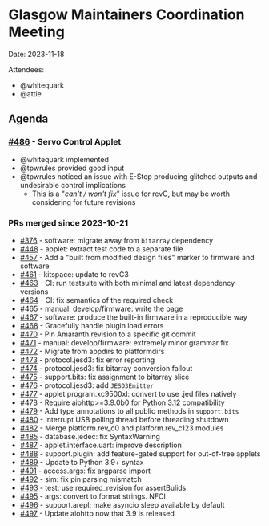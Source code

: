 # Glasgow Maintainers Coordination Meeting

Date: 2023-11-18

Attendees:
- @whitequark
- @attie


## Agenda

### [#486](https://github.com/GlasgowEmbedded/glasgow/pull/486) - Servo Control Applet

- @whitequark implemented
- @tpwrules provided good input
- @tpwrules noticed an issue with E-Stop producing glitched outputs and undesirable control implications
  - This is a "_can't / won't fix_" issue for revC, but may be worth considering for future revisions


### PRs merged since 2023-10-21

- [#376](https://github.com/GlasgowEmbedded/glasgow/pull/376) - software: migrate away from `bitarray` dependency
- [#448](https://github.com/GlasgowEmbedded/glasgow/pull/448) - applet: extract test code to a separate file
- [#457](https://github.com/GlasgowEmbedded/glasgow/pull/457) - Add a "built from modified design files" marker to firmware and software
- [#461](https://github.com/GlasgowEmbedded/glasgow/pull/461) - kitspace: update to revC3
- [#463](https://github.com/GlasgowEmbedded/glasgow/pull/463) - CI: run testsuite with both minimal and latest dependency versions
- [#464](https://github.com/GlasgowEmbedded/glasgow/pull/464) - CI: fix semantics of the required check
- [#465](https://github.com/GlasgowEmbedded/glasgow/pull/465) - manual: develop/firmware: write the page
- [#467](https://github.com/GlasgowEmbedded/glasgow/pull/467) - software: produce the built-in firmware in a reproducible way
- [#468](https://github.com/GlasgowEmbedded/glasgow/pull/468) - Gracefully handle plugin load errors
- [#470](https://github.com/GlasgowEmbedded/glasgow/pull/470) - Pin Amaranth revision to a specific git commit
- [#471](https://github.com/GlasgowEmbedded/glasgow/pull/471) - manual: develop/firmware: extremely minor grammar fix
- [#472](https://github.com/GlasgowEmbedded/glasgow/pull/472) - Migrate from appdirs to platformdirs
- [#473](https://github.com/GlasgowEmbedded/glasgow/pull/473) - protocol.jesd3: fix error reporting
- [#474](https://github.com/GlasgowEmbedded/glasgow/pull/474) - protocol.jesd3: fix bitarray conversion fallout
- [#475](https://github.com/GlasgowEmbedded/glasgow/pull/475) - support.bits: fix assignment to bitarray slice
- [#476](https://github.com/GlasgowEmbedded/glasgow/pull/476) - protocol.jesd3: add `JESD3Emitter`
- [#477](https://github.com/GlasgowEmbedded/glasgow/pull/477) - applet.program.xc9500xl: convert to use .jed files natively
- [#478](https://github.com/GlasgowEmbedded/glasgow/pull/478) - Require aiohttp>=3.9.0b0 for Python 3.12 compatibility
- [#479](https://github.com/GlasgowEmbedded/glasgow/pull/479) - Add type annotations to all public methods in `support.bits`
- [#480](https://github.com/GlasgowEmbedded/glasgow/pull/480) - Interrupt USB polling thread before threading shutdown
- [#482](https://github.com/GlasgowEmbedded/glasgow/pull/482) - Merge platform.rev_c0 and platform.rev_c123 modules
- [#485](https://github.com/GlasgowEmbedded/glasgow/pull/485) - database.jedec: fix SyntaxWarning
- [#487](https://github.com/GlasgowEmbedded/glasgow/pull/487) - applet.interface.uart: improve description
- [#488](https://github.com/GlasgowEmbedded/glasgow/pull/488) - support.plugin: add feature-gated support for out-of-tree applets
- [#489](https://github.com/GlasgowEmbedded/glasgow/pull/489) - Update to Python 3.9+ syntax
- [#491](https://github.com/GlasgowEmbedded/glasgow/pull/491) - access.args: fix argparse import
- [#492](https://github.com/GlasgowEmbedded/glasgow/pull/492) - sim: fix pin parsing mismatch
- [#493](https://github.com/GlasgowEmbedded/glasgow/pull/493) - test: use required_revision for assertBulids
- [#495](https://github.com/GlasgowEmbedded/glasgow/pull/495) - args: convert to format strings. NFCI
- [#496](https://github.com/GlasgowEmbedded/glasgow/pull/496) - support.arepl: make asyncio sleep available by default
- [#497](https://github.com/GlasgowEmbedded/glasgow/pull/497) - Update aiohttp now that 3.9 is released

